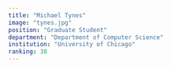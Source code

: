 ```yaml
---
title: "Michael Tynes"
image: "tynes.jpg"
position: "Graduate Student"
department: "Department of Computer Science"
institution: "University of Chicago"
ranking: 38
---
```

